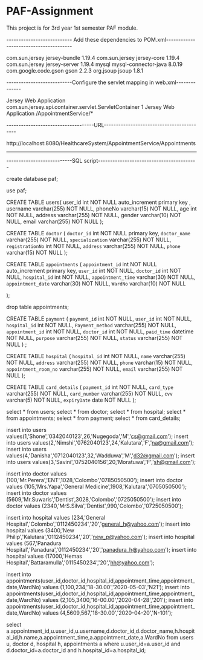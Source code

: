 # PAF-Assignment
This project is for 3rd year 1st semester PAF module.


--------------------------- Add these dependencies to POM.xml---------------------------------------

<dependency>
  <groupId>com.sun.jersey</groupId>
  <artifactId>jersey-bundle</artifactId>
  <version>1.19.4</version>
</dependency>
<dependency>
  <groupId>com.sun.jersey</groupId>
  <artifactId>jersey-core</artifactId>
  <version>1.19.4</version>
</dependency>
<dependency>
  <groupId>com.sun.jersey</groupId>
  <artifactId>jersey-server</artifactId>
  <version>1.19.4</version>
</dependency>
<dependency>
  <groupId>mysql</groupId>
  <artifactId>mysql-connector-java</artifactId>
  <version>8.0.19</version>
</dependency>
<dependency>
  <groupId>com.google.code.gson</groupId>
  <artifactId>gson</artifactId>
  <version>2.2.3</version>
</dependency>
<dependency>
  <groupId>org.jsoup</groupId>
  <artifactId>jsoup</artifactId>
  <version>1.8.1</version>
</dependency>

---------------------------Configure the servlet mapping in web.xml--------------

<servlet>
    <servlet-name>Jersey Web Application</servlet-name>
    <servlet-class>com.sun.jersey.spi.container.servlet.ServletContainer</servlet-class>
    <load-on-startup>1</load-on-startup>
</servlet>
<servlet-mapping>
    <servlet-name>Jersey Web Application</servlet-name>
    <url-pattern>/AppointmentService/*</url-pattern>
</servlet-mapping>

------------------------------------URL------------------------------------------

http://localhost:8080/HealthcareSystem/AppointmentService/Appointments

----------------------------------------------------------------------------

---------------------------SQL script-----------------------------------------


create database paf;

use paf;

CREATE TABLE users(
  user_id int NOT NULL auto_increment primary key ,
  username varchar(255) NOT NULL,
  phoneNo varchar(15) NOT NULL,
  age int NOT NULL,
  address varchar(255) NOT NULL,
  gender varchar(10) NOT NULL,
  email varchar(255) NOT NULL
  ); 
  
  CREATE TABLE `doctor` (
  `doctor_id` int NOT NULL primary key,
  `doctor_name` varchar(255) NOT NULL,
  `specialization` varchar(255) NOT NULL,
  `registrationNo` int NOT NULL,
  `address` varchar(255) NOT NULL,
  `phone` varchar(15) NOT NULL
);

CREATE TABLE `appointments` (
  `appointment_id` int NOT NULL auto_increment primary key,
  `user_id` int NOT NULL,
  `doctor_id` int NOT NULL,
  `hospital_id` int NOT NULL,
  `appointment_time` varchar(30) NOT NULL,
  `appointment_date` varchar(30) NOT NULL,
  `WardNo` varchar(10) NOT NULL

);  

drop table appointments;
  
 CREATE TABLE `payment` (
  `payment_id` int NOT NULL,
  `user_id` int NOT NULL,
  `hospital_id` int NOT NULL,
  `Payment_method` varchar(255) NOT NULL,
  `appointment_id` int NOT NULL,
  `doctor_id` int NOT NULL,
  `paid_time` datetime NOT NULL,
  `purpose` varchar(255) NOT NULL,
  `status` varchar(255) NOT NULL
) ; 
  
  CREATE TABLE `hospital` (
  `hospital_id` int NOT NULL,
  `name` varchar(255) NOT NULL,
  `address` varchar(255) NOT NULL,
  `phone` varchar(15) NOT NULL,
  `appointment_room_no` varchar(255) NOT NULL,
  `email` varchar(255) NOT NULL
); 
  
  CREATE TABLE `card_details` (
  `payment_id` int NOT NULL,
  `card_type` varchar(255) NOT NULL,
  `card_number` varchar(255) NOT NULL,
  `cvv` varchar(5) NOT NULL,
  `expiryDate` date NOT NULL
); 
  
  
 select * from users;
 select * from doctor;
 select * from hospital;
 select * from appointments;
 select * from payment;
 select * from card_details;
 
insert into users values(1,'Shone','0342040123',26,'Nugegoda','M','cs@gmail.com');
insert into users values(2,'Nimshi','0762040123',24,'Kalutara','F','na@gmail.com');
insert into users values(4,'Danisha','0712040123',32,'Wadduwa','M','d32@gmail.com');
insert into users values(3,'Savini','0752040156',20,'Moratuwa','F','sh@gmail.com');

insert into doctor values (100,'Mr.Perera','ENT',1028,'Colombo','0785050500');
insert into doctor values (105,'Mrs.Yapa','General Medicine',1908,'Kalutara','0705050500');
insert into doctor values (5609,'Mr.Suwaris','Dentist',3028,'Colombo','0725050500');
insert into doctor values (2340,'MrS.Silva','Dentist',990,'Colombo','0725050500');

insert into hospital values (234,'General Hospital','Colombo','0112450234','20','general_h@yahoo.com');
insert into hospital values (3400,'New Philip','Kalutara','0112450234','20','new_p@yahoo.com');
insert into hospital values (567,'Panadura Hospital','Panadura','0112450234','20','panadura_h@yahoo.com');
insert into hospital values (17000,'Hemas Hospital','Battaramulla','0115450234','20','hh@yahoo.com');

insert into appointments(user_id,doctor_id,hospital_id,appointment_time,appointment_date,WardNo) values (1,100,234,'18-30.00','2020-05-03','N21');
insert into appointments(user_id,doctor_id,hospital_id,appointment_time,appointment_date,WardNo) values (2,105,3400,'16-00.00','2020-04-28','201');
insert into appointments(user_id,doctor_id,hospital_id,appointment_time,appointment_date,WardNo) values (4,5609,567,'18-30.00','2020-04-20','N-101');

select a.appointment_id,u.user_id,u.username,d.doctor_id,d.doctor_name,h.hospital_id,h.name,a.appointment_time,a.appointment_date,a.WardNo
from users u, doctor d, hospital h, appointments a
where u.user_id=a.user_id and d.doctor_id=a.doctor_id and h.hospital_id=a.hospital_id;
